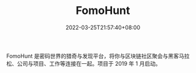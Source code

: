 ﻿---
weight: 
title: "FomoHunt"
description: "FomoHunt 是密码世界的猎奇与发现平台，将你与区块链社区聚会与黑客马拉松、公司与项目、工作等连接在一起"
date: 2022-03-25T21:57:40+08:00
lastmod: 2022-03-25T16:45:40+08:00
draft: false
authors: ["Metabd"]
featuredImage: "fomohunt.jpg"
link: ""
tags: ["元宇宙社区","FomoHunt"]
categories: ["navigation"]
navigation: ["元宇宙社区"]
lightgallery: true
toc: true
pinned: false
recommend: false
recommend1: false
---
FomoHunt 是密码世界的猎奇与发现平台，将你与区块链社区聚会与黑客马拉松、公司与项目、工作等连接在一起。项目于 2019 年 1 月启动。
